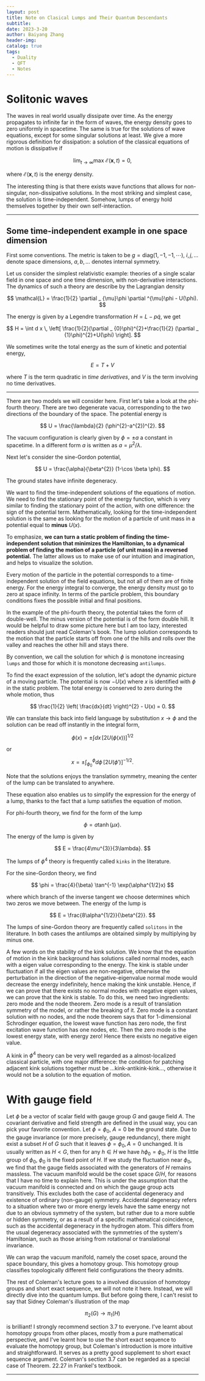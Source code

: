 ```yaml
---
layout: post
title: Note on Clasical Lumps and Their Quantum Descendants
subtitle: 
date: 2023-3-20
author: Baiyang Zhang
header-img: 
catalog: true
tags:
  - Duality
  - QFT
  - Notes
---
```


# Solitonic waves

The waves in real world usually dissipate over time. As the energy propagates to infinite far in the form of waves, the energy density goes to zero uniformly in spacetime. The same is true for the solutions of wave equations, except for some singular solutions at least. We give a more rigorous definition for dissipation: a solution of the classical equations of motion is dissipative if 

$$
\lim_{ t \to \infty } \text{max } \mathcal{E}(\mathbf{x},t)=0,
$$

where $\mathcal{E}(\mathbf{x},t)$ is the energy density. 

The interesting thing is that there exists wave functions that allows for non-singular, non-dissipative solutions. In the most striking and simplest case, the solution is time-independent. Somehow, lumps of energy hold themselves together by their own self-interaction. 

- - - 

## Some time-independent example in one space dimension

First some conventions. The metric is taken to be $g = \text{diag}(1,-1,-1,\cdots)$, $i,j, \dots$ denote space dimensions, $a,b, \dots$ denotes internal symmetry. 

Let us consider the simplest relativistic example: theories of a single scalar field in one space and one time dimension, with non-derivative interactions. The dynamics of such a theory are describe by the Lagrangian density

$$
\mathcal{L} = \frac{1}{2} \partial _ {\mu}\phi \partial ^{\mu}\phi - U(\phi).
$$

The energy is given by a Legendre transformation $H = L - p\dot{q}$, we get 

$$
H = \int d x \,  \left[  \frac{1}{2}(\partial _ {0}\phi)^{2}+\frac{1}{2} (\partial _ {1}\phi)^{2}+U(\phi) \right].
$$

We sometimes write the total energy as the sum of kinetic and potential energy,

$$
E = T+V
$$

where $T$ is the term quadratic in *time derivatives*, and $V$ is the term involving no time derivatives. 

- - -

There are two models we will consider here. First let's take a look at the phi-fourth theory. There are two degenerate vacua, corresponding to the two directions of the boundary of the space. The potential energy is 

$$
U = \frac{\lambda}{2} (\phi^{2}-a^{2})^{2}.
$$

The vacuum configuration is clearly given by $\phi = \pm a$ a constant in spacetime. In a different form $a$ is written as $a = \mu^{2} / \lambda$. 

Next let's consider the sine-Gordon potential, 

$$
U = \frac{\alpha}{\beta^{2}} (1-\cos \beta \phi).
$$

The ground states have infinite degeneracy. 

We want to find the time-independent solutions of the equations of motion. We need to find the stationary point of the energy function, which is very similar to finding the stationary point of the action, with one difference: the sign of the potential term. Mathematically, looking for the time-independent solution is the same as looking for the motion of a particle of unit mass in a potential equal to **minus** $U(x)$. 

To emphasize, **we can turn a static problem of finding the time-independent solution that minimizes the Hamiltonian, to a dynamical problem of finding the motion of a particle (of unit mass) in a reversed potential.** The latter allows us to make use of our intuition and imagination, and helps to visualize the solution.

Every motion of the particle in the potential corresponds to a time-independent solution of the field equations, but not all of them are of finite energy. For the energy integral to converge, the energy density must go to zero at space infinity. In terms of the particle problem, this boundary conditions fixes the possible initial and final positions. 

In the example of the phi-fourth theory, the potential takes the form of double-well. The minus version of the potential is of the form double hill. It would be helpful to draw some picture here but I am too lazy, interested readers should just read Coleman's book. The lump solution corresponds to the motion that the particle starts off from one of the hills and rolls over the valley and reaches the other hill and stays there.

By convention, we call the solution for which $\phi$ is monotone increasing `lumps` and those for which it is monotone decreasing `antilumps`.

To find the exact expression of the solution, let's adopt the dynamic picture of a moving particle. The potential is now $-U(x)$ where $x$ is identified with $\phi$ in the static problem. The total energy is conserved to zero during the whole motion, thus 

$$
\frac{1}{2} \left( \frac{dx}{dt} \right)^{2} - U(x) = 0.
$$

We can translate this back into field language by substitution $x\to \phi$ and the solution can be read off instantly in the integral form,

$$
\phi(x) = \pm\int d x \,[2U(\phi(x))]^{1/2}
$$

or 

$$
x = \pm\int_ {\phi_ {0}}^{\phi} d\phi \,  [2U(\phi')]^{- 1/2}.
$$


Note that the solutions enjoys the translation symmetry, meaning the center of the lump can be translated to anywhere. 

These equation also enables us to simplify the expression for the energy of a lump, thanks to the fact that a lump satisfies the equation of motion. 

For phi-fourth theory, we find for the form of the lump

$$
\phi = a \tanh(\mu x).
$$

The energy of the lump is given by 

$$
E = \frac{4\mu^{3}}{3\lambda}.
$$

The lumps of $\phi^{4}$ theory is frequently called `kinks` in the literature.

For the sine-Gordon theory, we find 

$$
\phi = \frac{4}{\beta} \tan^{-1} \exp(\alpha^{1/2}x)
$$

where which branch of the inverse tangent we choose determines which two zeros we move between. The energy of the lump is 

$$
E = \frac{8\alpha^{1/2}}{\beta^{2}}.
$$

The lumps of sine-Gordon theory are frequently called `solitons` in the literature. In both cases the antilumps are obtained simply by multiplying by minus one.

A few words on the stability of the kink solution. We know that the equation of motion in the kink background has solutions called normal modes, each with a eigen value corresponding to the energy. The kink is stable under fluctuation if all the eigen values are non-negative, otherwise the perturbation in the direction of the negative-eigenvalue normal mode would decrease the energy indefinitely, hence making the kink unstable. Hence, if we can prove that there exists no normal modes with negative eigen values, we can prove that the kink is stable. To do this, we need two ingredients:  zero mode and the node theorem. Zero mode is a result of translation symmetry of the model, or rather the breaking of it. Zero mode is a constant solution with no nodes, and the node theorem says that for 1-dimensional Schrodinger equation, the lowest wave function has zero node, the first excitation wave function has one nodes, etc. Then the zero mode is the lowest energy state, with energy zero! Hence there exists no negative eigen value.

A kink in $\phi^{4}$ theory can be very well regarded as a almost-localized classical particle, with one major difference: the condition for patching adjacent kink solutions together must be ...kink-antikink-kink..., otherwise it would not be a solution to the equation of motion. 


# With gauge field

Let $\phi$ be a vector of scalar field with gauge group $G$ and gauge field $A$. The covariant derivative and field strength are defined in the usual way, you can pick your favorite convention. Let $\phi=\phi_ {0}$, $A =0$ be the ground state. Due to the gauge invariance (or more precisely, gauge redundancy), there might exist a subset $H$ of $G$ such that it leaves $\phi=\phi_ {0},A=0$ unchanged. It is usually written as $H<G$, then for any $h\in H$ we have $h\phi_ {0}=\phi_ {0}$, $H$ is the little group of $\phi_ {0}$, $\phi_ {0}$ is the fixed point of $H$. If we study the fluctuation near $\phi_ {0}$, we find that the gauge fields associated with the generators of $H$ remains massless. The vacuum manifold would be the coset space $G/H$, for reasons that I have no time to explain here. This is under the assumption that the vacuum manifold is connected and on which the gauge group acts transitively. This excludes both the case of accidental degeneracy and existence of ordinary (non-gauge) symmetry. Accidental degeneracy refers to a situation where two or more energy levels have the same energy not due to an obvious symmetry of the system, but rather due to a more subtle or hidden symmetry, or as a result of a specific mathematical coincidence, such as the accidental degeneracy in the hydrogen atom. This differs from the usual degeneracy associated with the symmetries of the system's Hamiltonian, such as those arising from rotational or translational invariance. 

We can wrap the vacuum manifold, namely the coset space, around the space boundary, this gives a homotopy group. This homotopy group classifies topologically different field configurations the theory admits. 

The rest of Coleman's lecture goes to a involved discussion of homotopy groups and short exact sequence, we will not note it here. Instead, we will directly dive into the quantum lumps. But before going there, I can't resist to say that Sidney Coleman's illustration of the map 

$$
\pi_ {2}(G) \to \pi_ {1}(H)
$$

is brilliant! I strongly recommend section 3.7 to everyone. I've learnt about homotopy groups from other places, mostly from a pure mathematical perspective, and I've learnt how to use the short exact sequence to evaluate the homotopy group, but Coleman's introduction is more intuitive and straightforward. It serves as a pretty good supplement to short exact sequence argument. Coleman's section 3.7 can be regarded as a special case of Theorem. 22.27 in Frankel's textbook.

- - -



